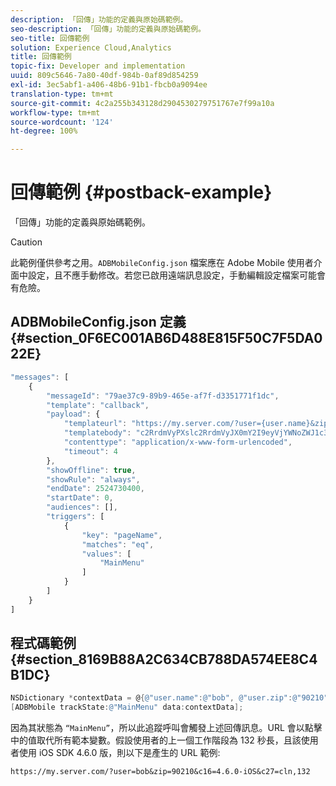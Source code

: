 ```yaml
---
description: 「回傳」功能的定義與原始碼範例。
seo-description: 「回傳」功能的定義與原始碼範例。
seo-title: 回傳範例
solution: Experience Cloud,Analytics
title: 回傳範例
topic-fix: Developer and implementation
uuid: 809c5646-7a80-40df-984b-0af89d854259
exl-id: 3ec5abf1-a406-48b6-91b1-fbcb0a9094ee
translation-type: tm+mt
source-git-commit: 4c2a255b343128d2904530279751767e7f99a10a
workflow-type: tm+mt
source-wordcount: '124'
ht-degree: 100%

---
```


# 回傳範例 {#postback-example}

「回傳」功能的定義與原始碼範例。

>[!CAUTION]
>
>此範例僅供參考之用。`ADBMobileConfig.json` 檔案應在 Adobe Mobile 使用者介面中設定，且不應手動修改。若您已啟用遠端訊息設定，手動編輯設定檔案可能會有危險。

## ADBMobileConfig.json 定義 {#section_0F6EC001AB6D488E815F50C7F5DA022E}

```js
"messages": [ 
    { 
        "messageId": "79ae37c9-89b9-465e-af7f-d3351771f1dc", 
        "template": "callback", 
        "payload": {  
            "templateurl": "https://my.server.com/?user={user.name}&zip={user.zip}&c16={%sdkver%}&c27=cln,{a.PrevSessionLength}", 
            "templatebody": "c2RrdmVyPXslc2RrdmVyJX0mY2I9eyVjYWNoZWJ1c3QlfSZjbGllbnRJZD17bi5jbGllbnQuaWR9JnRzPXsldGltZXN0YW1wVSV9JnRzej17JXRpbWVzdGFtcFolfQ==", 
            "contenttype": "application/x-www-form-urlencoded",  
            "timeout": 4 
        }, 
        "showOffline": true, 
        "showRule": "always", 
        "endDate": 2524730400, 
        "startDate": 0, 
        "audiences": [], 
        "triggers": [ 
            { 
                "key": "pageName", 
                "matches": "eq", 
                "values": [ 
                    "MainMenu" 
                ] 
            } 
        ] 
    } 
] 
```

## 程式碼範例 {#section_8169B88A2C634CB788DA574EE8C4B1DC}

```objective-c
NSDictionary *contextData = @{@"user.name":@"bob", @"user.zip":@"90210"}; 
[ADBMobile trackState:@"MainMenu" data:contextData];
```

因為其狀態為 `“MainMenu”`，所以此追蹤呼叫會觸發上述回傳訊息。URL 會以點擊中的值取代所有範本變數。假設使用者的上一個工作階段為 132 秒長，且該使用者使用 iOS SDK 4.6.0 版，則以下是產生的 URL 範例:

`https://my.server.com/?user=bob&zip=90210&c16=4.6.0-iOS&c27=cln,132`
